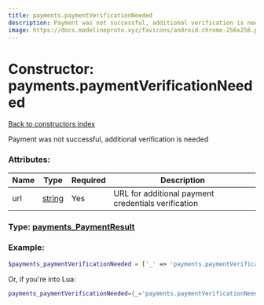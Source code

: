 ```yaml
---
title: payments.paymentVerificationNeeded
description: Payment was not successful, additional verification is needed
image: https://docs.madelineproto.xyz/favicons/android-chrome-256x256.png
---
```

# Constructor: payments.paymentVerificationNeeded  
[Back to constructors index](index.md)



Payment was not successful, additional verification is needed

### Attributes:

| Name     |    Type       | Required | Description |
|----------|---------------|----------|-------------|
|url|[string](../types/string.md) | Yes|URL for additional payment credentials verification|



### Type: [payments\_PaymentResult](../types/payments_PaymentResult.md)


### Example:

```php
$payments_paymentVerificationNeeded = ['_' => 'payments.paymentVerificationNeeded', 'url' => 'string'];
```  


Or, if you're into Lua:

```lua
payments_paymentVerificationNeeded={_='payments.paymentVerificationNeeded', url='string'}

```


